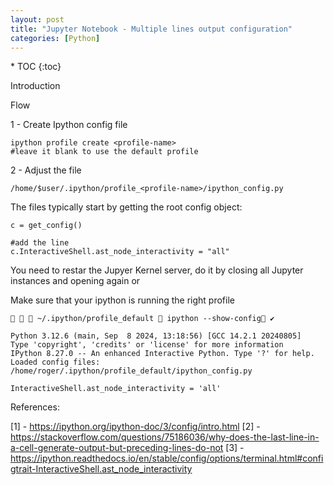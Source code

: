 ```yaml
---
layout: post
title: "Jupyter Notebook - Multiple lines output configuration"
categories: [Python]
---
```


<nav class="toc-fixed" markdown="1">
* TOC
{:toc}


Introduction


Flow

1 - Create Ipython config file

    ipython profile create <profile-name>
    #leave it blank to use the default profile

2 - Adjust the file

    /home/$user/.ipython/profile_<profile-name>/ipython_config.py

The files typically start by getting the root config object:

    c = get_config()

    #add the line
    c.InteractiveShell.ast_node_interactivity = "all"

You need to restar the Jupyer Kernel server, do it by closing all Jupyter instances and opening again or 

Make sure that your ipython is running the right profile

       ~/.ipython/profile_default  ipython --show-config ✔ 
    
    Python 3.12.6 (main, Sep  8 2024, 13:18:56) [GCC 14.2.1 20240805]
    Type 'copyright', 'credits' or 'license' for more information
    IPython 8.27.0 -- An enhanced Interactive Python. Type '?' for help.
    Loaded config files:
    /home/roger/.ipython/profile_default/ipython_config.py

    InteractiveShell.ast_node_interactivity = 'all'
    



References:

[1] - https://ipython.org/ipython-doc/3/config/intro.html
[2] - https://stackoverflow.com/questions/75186036/why-does-the-last-line-in-a-cell-generate-output-but-preceding-lines-do-not
[3] - https://ipython.readthedocs.io/en/stable/config/options/terminal.html#configtrait-InteractiveShell.ast_node_interactivity